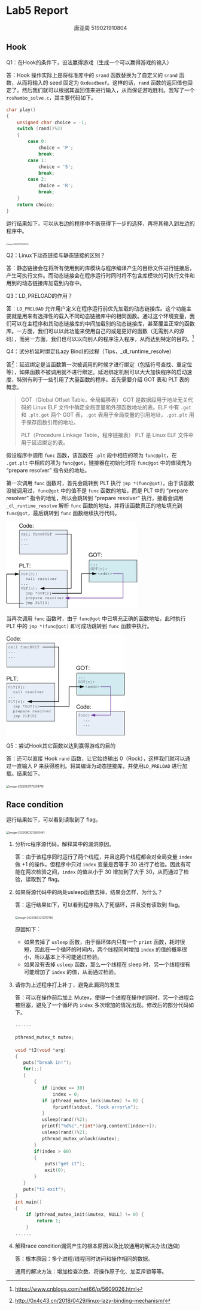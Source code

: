 # Lab5 Report

<center>唐亚周 519021910804</center>

## Hook

Q1：在Hook的条件下，设法赢得游戏（生成一个可以赢得游戏的输入）  

答：Hook 操作实际上是将标准库中的 `srand` 函数替换为了自定义的 `srand` 函数，从而将输入的 seed 固定为 `0xdeadbeef`。这样的话，`rand` 函数的返回值也固定了。然后我们就可以根据其返回值来进行输入，从而保证游戏胜利。我写了一个 `roshambo_solve.c`，其主要代码如下。

```c
char play()
{
    unsigned char choice = -1;
    switch (rand()%3)
    {
        case 0:
            choice = 'P';
            break;
        case 1:
            choice = 'S';
            break;
        case 2:
            choice = 'R';
            break;
    }
    return choice;
}
```

运行结果如下，可以从右边的程序中不断获得下一步的选择，再将其输入到左边的程序中。

<img src="/home/adswt518/.config/Typora/typora-user-images/image-20220531170216532.png" alt="image-20220531170216532" style="zoom: 30%;" />

Q2：Linux下动态链接与静态链接的区别？

答：静态链接会在将所有使用到的库模块与程序编译产生的目标文件进行链接后，产生可执行文件。而动态链接会在程序运行时同时将不包含库模块的可执行文件和用到的动态链接库加载到内存中。

Q3：LD_PRELOAD的作用？

答：`LD_PRELOAD` 允许用户定义在程序运行前优先加载的动态链接库。这个功能主要就是用来有选择性的载入不同动态链接库中的相同函数。通过这个环境变量，我们可以在主程序和其动态链接库的中间加载别的动态链接库，甚至覆盖正常的函数库。一方面，我们可以以此功能来使用自己的或是更好的函数（无需别人的源码），而另一方面，我们也可以以向别人的程序注入程序，从而达到特定的目的。[^1]

Q4：试分析延时绑定(Lazy Bind)的过程（Tips，_dl_runtime_resolve）

答[^2]：延迟绑定是当函数第一次被调用的时候才进行绑定（包括符号查找、重定位等），如果函数不被调用就不进行绑定。延迟绑定机制可以大大加快程序的启动速度，特别有利于一些引用了大量函数的程序。首先需要介绍 GOT 表和 PLT 表的概念。

> GOT（Global Offset Table，全局偏移表）
> GOT 是数据段用于地址无关代码的 Linux ELF 文件中确定全局变量和外部函数地址的表。ELF 中有 `.got` 和 `.plt.got` 两个 GOT 表，`.got` 表用于全局变量的引用地址，`.got.plt` 用于保存函数引用的地址。
>
> PLT（Procedure Linkage Table，程序链接表）
> PLT 是 Linux ELF 文件中用于延迟绑定的表。

假设程序中调用 `func` 函数，该函数在 `.plt` 段中相应的项为 `func@plt`，在 `.got.plt` 中相应的项为 `func@got`，链接器在初始化时将 `func@got` 中的值填充为 “prepare resolver” 指令处的地址。

第一次调用 `func` 函数时，首先会跳转到 PLT 执行 `jmp *(func@got)`，由于该函数没被调用过，`func@got` 中的值不是 `func` 函数的地址，而是 PLT 中的 “prepare resolver” 指令的地址，所以会跳转到 “prepare resolver” 执行，接着会调用 `_dl_runtime_resolve` 解析 `func` 函数的地址，并将该函数真正的地址填充到 `func@got`，最后跳转到 `func` 函数继续执行代码。

<img src="https://raw.githubusercontent.com/0x4C43/BlogImages/master/1586020528_78087498.jpg" alt="img" style="zoom: 80%;" />

当再次调用 `func` 函数时，由于 `func@got` 中已填充正确的函数地址，此时执行 PLT 中的 `jmp *(func@got)` 即可成功跳转到 `func` 函数中执行。

<img src="https://raw.githubusercontent.com/0x4C43/BlogImages/master/1586020526_26402902.jpg" alt="img" style="zoom:80%;" />

Q5：尝试Hook其它函数以达到赢得游戏的目的

答：还可以直接 Hook `rand` 函数，让它始终输出 0（Rock），这样我们就可以通过一直输入 P 来获得胜利。将其编译为动态链接库，并使用`LD_PRELOAD` 进行加载。结果如下。

<img src="/home/adswt518/.config/Typora/typora-user-images/image-20220531173204710.png" alt="image-20220531173204710" style="zoom:50%;" />

## Race condition

运行结果如下，可以看到读取到了 flag。

<img src="/home/adswt518/.config/Typora/typora-user-images/image-20220603212630461.png" alt="image-20220603212630461" style="zoom: 50%;" />

1. 分析rc程序源代码，解释其中的漏洞原因。

   答：由于该程序同时运行了两个线程，并且这两个线程都会对全局变量 `index` 做 +1 的操作，但程序中只对 `index` 变量是否等于 30 进行了检验。因此有可能在两次检验之间，`index` 的值从小于 30 增加到了大于 30，从而通过了检验，读取到了 flag。

2. 如果将源代码中的两处usleep函数去掉，结果会怎样，为什么？

   答：运行结果如下，可以看到程序陷入了死循环，并且没有读取到 flag。

   <img src="/home/adswt518/.config/Typora/typora-user-images/image-20220603212757195.png" alt="image-20220603212757195" style="zoom:50%;" />

   原因如下：

   * 如果去掉了 `usleep` 函数，由于循环体内只有一个 `print` 函数，耗时很短，因此在一个循环的时间内，两个线程同时增加 `index` 的值的概率很小，所以基本上不可能通过检验。
   * 如果没有去掉 `usleep` 函数，那么一个线程在 sleep 时，另一个线程很有可能增加了 `index` 的值，从而通过检验。

3. 请你为上述程序打上补丁，避免此漏洞的发生

   答：可以在操作前后加上 Mutex，使得一个进程在操作的同时，另一个进程会被阻塞，避免了一个循环内 `index` 多次增加的情况出现。修改后的部分代码如下。

   ```c
   ......
       
   pthread_mutex_t mutex;
   
   void *t2(void *arg)
   {
      puts("break in!");
      for(;;)
      {
          {
             if (index == 30)
                 index = 0;
             if (pthread_mutex_lock(&mutex) != 0) {
                 fprintf(stdout, "lock error\n");
             }
             usleep(rand()%2);
             printf("%d%c",*(int*)arg,content[index++]);
             usleep(rand()%2);
             pthread_mutex_unlock(&mutex);
          }
          if(index > 60)        
          {
              puts("get it");
              exit(0); 
          }
      }
      puts("t2 exit");
   }
   int main()
   {
       if (pthread_mutex_init(&mutex, NULL) != 0) {
           return 1;
       }
   ......
   ```

4. 解释race condition漏洞产生的根本原因以及比较通用的解决办法(选做)

   答：根本原因：多个进程/线程同时访问和操作相同的数据。

   通用的解决方法：增加检查次数、将操作原子化、加互斥锁等等。

[^1]: https://www.cnblogs.com/net66/p/5609026.html

[^2]: http://0x4c43.cn/2018/0429/linux-lazy-binding-mechanism/
